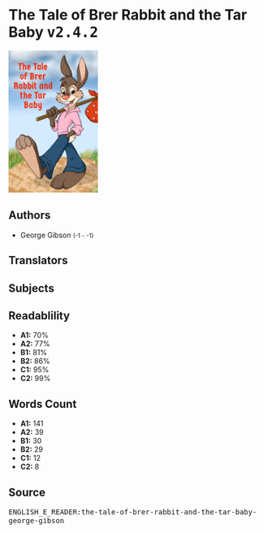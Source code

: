 # The Tale of Brer Rabbit and the Tar Baby <kbd>v2.4.2</kbd>

![](./cover.medium.jpg "")

## Authors


 - George Gibson <small>(-1 - -1)</small>

## Translators



## Subjects



## Readablility


 - **A1:** 70%
 - **A2:** 77%
 - **B1:** 81%
 - **B2:** 86%
 - **C1:** 95%
 - **C2:** 99%

## Words Count


 - **A1:** 141
 - **A2:** 39
 - **B1:** 30
 - **B2:** 29
 - **C1:** 12
 - **C2:** 8

## Source


<kbd>ENGLISH_E_READER:the-tale-of-brer-rabbit-and-the-tar-baby-george-gibson</kbd>
